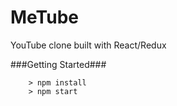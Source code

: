 # MeTube

YouTube clone built with React/Redux

###Getting Started###

```
	> npm install
	> npm start
```